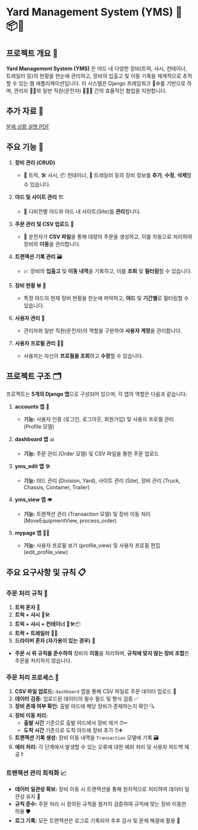 # Yard Management System (YMS) 🚜📦🚛

## **프로젝트 개요** 📝

**Yard Management System (YMS)** 은 야드 내 다양한 장비(트럭, 샤시, 컨테이너, 트레일러 등)의 현황을 한눈에 관리하고, 장비의 입출고 및 이동 기록을 체계적으로 추적할 수 있는 웹 애플리케이션입니다. 이 시스템은 Django 프레임워크 🐍⚙️를 기반으로 하며, 관리자 👨‍💼와 일반 직원(운전자) 🚗👷‍♂️ 간의 효율적인 협업을 지원합니다.

## **추가 자료** 📄

[문제 상황 설명 PDF](./데이터베이스%20특강_물류%20관리%20시스템의%20디지털%20전환%28240924%20NGL%29.pdf)

## **주요 기능** 🌟

1. **장비 관리 (CRUD)**
   - 🚛 트럭, 🛠️ 샤시, 📦 컨테이너, 🚚 트레일러 등의 장비 정보를 **추가**, **수정**, **삭제**할 수 있습니다.
   
2. **야드 및 사이트 관리** 🏗️
   - 📍 디비전별 야드와 야드 내 사이트(Site)를 **관리**합니다.
   
3. **주문 관리 및 CSV 업로드** 📂
   - 📄 운전자가 **CSV 파일**을 통해 대량의 주문을 생성하고, 이를 자동으로 처리하여 장비의 **이동**을 관리합니다.
   
4. **트랜잭션 기록 관리** 🗃️
   - 📈 장비의 **입출고** 및 **이동 내역**을 기록하고, 이를 **조회** 및 **필터링**할 수 있습니다.
   
5. **장비 현황 뷰** 👀
   - 특정 야드의 현재 장비 현황을 한눈에 파악하고, **야드** 및 **기간별**로 필터링할 수 있습니다.
   
6. **사용자 관리** 👥
   - 관리자와 일반 직원(운전자)의 역할을 구분하여 **사용자 계정**을 관리합니다.
   
7. **사용자 프로필 관리** 🧑‍💼
   - 사용자는 자신의 **프로필을 조회**하고 **수정**할 수 있습니다.

## **프로젝트 구조** 🗂️

프로젝트는 **5개의 Django 앱**으로 구성되어 있으며, 각 앱의 역할은 다음과 같습니다:

1. **accounts 앱** 🔐
   - **기능:** 사용자 인증 (로그인, 로그아웃, 회원가입) 및 사용자 프로필 관리 (Profile 모델)
   
2. **dashboard 앱** 📊
   - **기능:** 주문 관리 (Order 모델) 및 CSV 파일을 통한 주문 업로드
   
3. **yms_edit 앱** 🛠️
   - **기능:** 야드 관리 (Division, Yard), 사이트 관리 (Site), 장비 관리 (Truck, Chassis, Container, Trailer)
   
4. **yms_view 앱** 👁️
   - **기능:** 트랜잭션 관리 (Transaction 모델) 및 장비 이동 처리 (MoveEquipmentView, process_order)
   
5. **mypage 앱** 🧑‍💻
   - **기능:** 사용자 프로필 보기 (profile_view) 및 사용자 프로필 편집 (edit_profile_view)

## **주요 요구사항 및 규칙** 📋

### **주문 처리 규칙** 📑

1. **트럭 혼자** 🚛
2. **트럭 + 샤시** 🚛🛠️
3. **트럭 + 샤시 + 컨테이너** 🚛🛠️📦
4. **트럭 + 트레일러** 🚛🚚
5. **드라이버 혼자 (자가용이 있는 경우)** 🚗

- **주문 시 위 규칙을 준수하여** 장비의 **이동**을 처리하며, **규칙에 맞지 않는 장비 조합**은 주문을 처리하지 않습니다.

### **주문 처리 프로세스** 🔄

1. **CSV 파일 업로드:** `dashboard` 앱을 통해 CSV 파일로 주문 데이터 업로드 📂
2. **데이터 검증:** 업로드된 데이터의 필수 필드 및 형식 검증 ✅
3. **장비 존재 여부 확인:** 출발 야드에 해당 장비가 존재하는지 확인 🔍
4. **장비 이동 처리:** 
   - **출발 시간** 기준으로 출발 야드에서 장비 제거 ⏰➖
   - **도착 시간** 기준으로 도착 야드에 장비 추가 ⏰➕
5. **트랜잭션 기록 생성:** 장비 이동 내역을 `Transaction` 모델에 기록 🗃️
6. **에러 처리:** 각 단계에서 발생할 수 있는 오류에 대한 예외 처리 및 사용자 피드백 제공 ❗

### **트랜잭션 관리 최적화** 📈

- **데이터 일관성 확보:** 장비 이동 시 트랜잭션을 통해 원자적으로 처리하여 데이터 일관성 유지 🔄
- **규칙 준수:** 주문 처리 시 정의된 규칙을 철저히 검증하여 규칙에 맞는 장비 이동만 허용 🛡️
- **로그 기록:** 모든 트랜잭션은 로그로 기록되어 추후 감사 및 문제 해결에 활용 📜